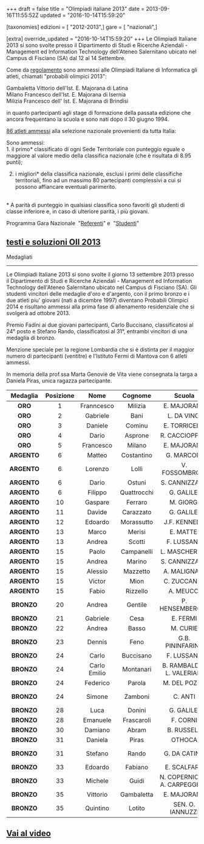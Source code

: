 +++
draft = false
title = "Olimpiadi italiane 2013"
date = 2013-09-16T11:55:52Z
updated = "2016-10-14T15:59:20"

[taxonomies]
edizioni = [ "2012-2013",]
gare = [ "nazionali",]

[extra]
override_updated = "2016-10-14T15:59:20"
+++
Le Olimpiadi Italiane 2013 si sono svolte presso il Dipartimento di Studi e
Ricerche Aziendali - Management ed Information Technology dell'Ateneo
Salernitano ubicato nel Campus di Fisciano (SA) dal 12 al 14 Settembre.

<!-- more -->

Come da [regolamento](/oldsite/139/OII-Reg_%20Sel_%20Naz_%202013.pdf) sono ammessi alle Olimpiadi Italiane di Informatica gli atleti, chiamati "probabili olimpici 2013":

Gambaletta Vittorio dell'Ist. E. Majorana di Latina<br/> Milano Francesco dell'Ist. E. Majorana di Isernia<br/> Milizia Francesco dell' Ist. E. Majorana di Brindisi

in quanto partecipanti agli stage di formazione della passata edizione che ancora frequentano la scuola e sono nati dopo il 30 giugno 1994.

[86 atleti ammessi](/oldsite/139/ammessi%20definitiva_1%281%29.xls) alla selezione nazionale provenienti da tutta Italia:

Sono ammessi:<br/> 1. il primo\* classificato di ogni Sede Territoriale con punteggio eguale o maggiore al valore medio della classifica nazionale (che è risultata di 8.95 punti);

2. i migliori\* della classifica nazionale, esclusi i primi delle classifiche territoriali, fino ad un massimo 80 partecipanti complessivi a cui si possono affiancare eventuali parimerito.

<br/> \* A parità di punteggio in qualsiasi classifica sono favoriti gli studenti di classe inferiore e, in caso di ulteriore parità, i più giovani.

Programma Gara Nazionale  "[Referenti](/oldsite/139/OII-Progr%20Docenti-Sem_Salerno_2013%20def.pdf)" e  "[Studenti](/oldsite/139/OII-Programma%20studenti_Salerno_2013%20def.pdf)"

## [testi e soluzioni OII 2013](/oldsite/139/testi%20e%20soluzioni_OII%202013.pdf)

Medagliati

---

Le Olimpiadi Italiane 2013 si sono svolte il giorno 13 settembre 2013 presso il Dipartimento di Studi e Ricerche Aziendali - Management ed Information Technology dell'Ateneo Salernitano ubicato nel Campus di Fisciano (SA). Gli studenti vincitori delle medaglie d'oro e d'argento, con il primo bronzo e i due atleti piu' giovani (nati a dicembre 1997) diventano Probabili Olimpici 2014 e risultano ammessi alla prima fase di allenamento residenziale che si svolgerà ad ottobre 2013.

Premio Fadini ai due giovani partecipanti, Carlo Buccisano, classificatosi al 24° posto e Stefano Rando, classificatosi al 31°, entrambi vincitori di una medaglia di bronzo.

Menzione speciale per la regione Lombardia che si è distinta per il maggior numero di partecipanti (ventitre) e l'Istituto Fermi di Mantova con 6 atleti ammessi.

In memoria della prof.ssa Marta Genoviè de Vita viene consegnata la targa a Daniela Piras, unica ragazza partecipante.

| **Medaglia** | **Posizione** |   **Nome**   | **Cognome** |          **Scuola**           |       **Città**       | **Classe** |
| :----------: | :-----------: | :----------: | :---------: | :---------------------------: | :-------------------: | :--------: |
|   **ORO**    |       1       |  Franncesco  |   Milizia   |          E. MAJORANA          |       Brindisi        |     IV     |
|   **ORO**    |       2       |   Gabriele   |    Bani     |          L. DA VINCI          |         Carpi         |     V      |
|   **ORO**    |       3       |   Daniele    |   Cominu    |         E. TORRICELLI         |         Roma          |     V      |
|   **ORO**    |       4       |    Dario     |   Asprone   |        R. CACCIOPPOLI         |        Napoli         |     V      |
|   **ORO**    |       5       |  Francesco   |   Milano    |          E. MAJORANA          |        Isernia        |     V      |
| **ARGENTO**  |       6       |    Matteo    | Costantino  |          G. MARCONI           |        Dalmine        |     V      |
| **ARGENTO**  |       6       |   Lorenzo    |    Lolli    |        V. FOSSOMBRONI         |       Grosseto        |     V      |
| **ARGENTO**  |       6       |    Dario     |   Ostuni    |         S. CANNIZZARO         |          Rho          |     IV     |
| **ARGENTO**  |       6       |   Filippo    | Quattrocchi |          G. GALILEI           |        Trento         |    III     |
| **ARGENTO**  |      10       |   Gaspare    |   Ferraro   |           M. GIORGI           |        Genova         |     V      |
| **ARGENTO**  |      11       |    Davide    |  Carazzato  |          G. GALILEI           |        Verona         |     IV     |
| **ARGENTO**  |      12       |   Edoardo    | Morassutto  |         J.F. KENNEDY          |       Pordenone       |    III     |
| **ARGENTO**  |      13       |    Marco     |   Merisi    |           E. MATTEI           |        Sondrio        |     IV     |
| **ARGENTO**  |      13       |    Andrea    |   Scotti    |          F. LUSSANA           |        Bergamo        |     IV     |
| **ARGENTO**  |      15       |    Paolo     | Campanelli  |         L. MASCHERONI         |        Bergamo        |     V      |
| **ARGENTO**  |      15       |    Andrea    |   Marino    |         S. CANNIZZARO         |         Roma          |     V      |
| **ARGENTO**  |      15       |   Alessio    |  Mazzetto   |         A. MALIGNANI          |         Udine         |     V      |
| **ARGENTO**  |      15       |    Victor    |    Mion     |          C. ZUCCANTE          |        Venezia        |     V      |
| **ARGENTO**  |      15       |    Fabio     |  Rizzello   |           A. MEUCCI           |       Casarano        |     IV     |
|  **BRONZO**  |      20       |    Andrea    |   Gentile   |        P. HENSEMBERGER        |         Monza         |     V      |
|  **BRONZO**  |      21       |   Gabriele   |    Cesa     |           E. FERMI            |        Mantova        |     V      |
|  **BRONZO**  |      22       |    Andrea    |    Basso    |           M. CURIE            |        Tradate        |     V      |
|  **BRONZO**  |      23       |    Dennis    |    Feno     |       G.B. PININFARINA        |      Moncalieri       |     V      |
|  **BRONZO**  |      24       |    Carlo     |  Buccisano  |          F. LUSSANA           |        Bergamo        |    III     |
|  **BRONZO**  |      24       | Carlo Emilio |  Montanari  |  B. RAMBALDI - L. VALERIANI   |         Imola         |     V      |
|  **BRONZO**  |      24       |   Federico   |   Parola    |         M. DEL POZZO          |         Cuneo         |     V      |
|  **BRONZO**  |      24       |    Simone    |   Zamboni   |            C. ANTI            | Villafranca di Verona |     IV     |
|  **BRONZO**  |      28       |     Luca     |   Donini    |          G. GALILEI           |        Trento         |     IV     |
|  **BRONZO**  |      28       |   Emanuele   | Frascaroli  |           F. CORNI            |        Modena         |     V      |
|  **BRONZO**  |      30       |   Damiano    |    Abram    |          B. RUSSELL           |         Cles          |     V      |
|  **BRONZO**  |      31       |   Daniela    |    Piras    |            OTHOCA             |       Oristano        |     V      |
|  **BRONZO**  |      31       |   Stefano    |    Rando    |         G. DA CATINO          |    Poggio Mirteto     |    III     |
|  **BRONZO**  |      33       |   Edoardo    |   Fabiano   |          E. SCALFARO          |       Catanzaro       |     V      |
|  **BRONZO**  |      33       |   Michele    |    Guidi    | N. COPERNICO - A. CARPEGGIANI |        Ferrara        |     IV     |
|  **BRONZO**  |      35       |   Vittorio   | Gambaletta  |          E. MAJORANA          |        Latina         |     IV     |
|  **BRONZO**  |      35       |   Quintino   |   Lotito    |       SEN. O. IANNUZZI        |        Andria         |     IV     |

## [Vai al video](https://www.youtube.com/watch?time_continue=1&v=xkIF0rsrLbU)
